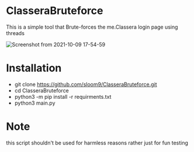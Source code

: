 # ClasseraBruteforce
This is a simple tool that Brute-forces the me.Classera login page using threads

![Screenshot from 2021-10-09 17-54-59](https://user-images.githubusercontent.com/61421903/136663233-ce41a287-aaef-4d54-b351-ec71cae49911.png)


# Installation
* git clone https://github.com/sloom9/ClasseraBruteforce.git
* cd ClasseraBruteforce
* python3 -m pip install -r requirments.txt
* python3 main.py

# Note
this script shouldn't be used for harmless reasons rather just for fun testing
